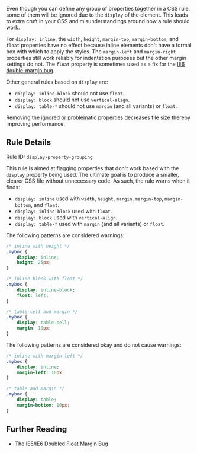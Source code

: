 Even though you can define any group of properties together in a CSS rule, some of them will be ignored due to the `display` of the element. This leads to extra cruft in your CSS and misunderstandings around how a rule should work.

For `display: inline`, the `width`, `height`, `margin-top`, `margin-bottom`, and `float` properties have no effect because inline elements don't have a formal box with which to apply the styles. The `margin-left` and `margin-right` properties still work reliably for indentation purposes but the other margin settings do not. The `float` property is sometimes used as a fix for the [IE6 double-margin bug](http://www.positioniseverything.net/explorer/doubled-margin.html).

Other general rules based on `display` are:

* `display: inline-block` should not use `float`.
* `display: block` should not use `vertical-align`.
* `display: table-*` should not use `margin` (and all variants) or `float`.

Removing the ignored or problematic properties decreases file size thereby improving performance.

## Rule Details

Rule ID: `display-property-grouping`

This rule is aimed at flagging properties that don't work based with the `display` property being used. The ultimate goal is to produce a smaller, clearer CSS file without unnecessary code. As such, the rule warns when it finds:

* `display: inline` used with `width`, `height`, `margin`, `margin-top`, `margin-bottom`, and `float`.
* `display: inline-block` used with `float`.
* `display: block` used with `vertical-align`.
* `display: table-*` used with `margin` (and all variants) or `float`.

The following patterns are considered warnings:

```css
/* inline with height */
.mybox {
    display: inline;
    height: 25px;
}

/* inline-block with float */
.mybox {
    display: inline-block;
    float: left;
}

/* table-cell and margin */
.mybox {
    display: table-cell;
    margin: 10px;
}
```

The following patterns are considered okay and do not cause warnings:

```css
/* inline with margin-left */
.mybox {
    display: inline;
    margin-left: 10px;
}

/* table and margin */
.mybox {
    display: table;
    margin-bottom: 10px;
}
```

## Further Reading

* [The IE5/IE6 Doubled Float Margin Bug](http://www.positioniseverything.net/explorer/doubled-margin.html)